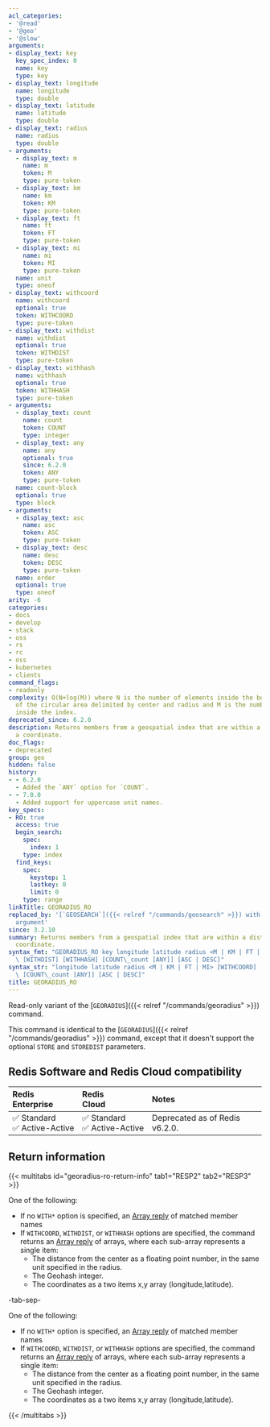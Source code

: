 ```yaml
---
acl_categories:
- '@read'
- '@geo'
- '@slow'
arguments:
- display_text: key
  key_spec_index: 0
  name: key
  type: key
- display_text: longitude
  name: longitude
  type: double
- display_text: latitude
  name: latitude
  type: double
- display_text: radius
  name: radius
  type: double
- arguments:
  - display_text: m
    name: m
    token: M
    type: pure-token
  - display_text: km
    name: km
    token: KM
    type: pure-token
  - display_text: ft
    name: ft
    token: FT
    type: pure-token
  - display_text: mi
    name: mi
    token: MI
    type: pure-token
  name: unit
  type: oneof
- display_text: withcoord
  name: withcoord
  optional: true
  token: WITHCOORD
  type: pure-token
- display_text: withdist
  name: withdist
  optional: true
  token: WITHDIST
  type: pure-token
- display_text: withhash
  name: withhash
  optional: true
  token: WITHHASH
  type: pure-token
- arguments:
  - display_text: count
    name: count
    token: COUNT
    type: integer
  - display_text: any
    name: any
    optional: true
    since: 6.2.0
    token: ANY
    type: pure-token
  name: count-block
  optional: true
  type: block
- arguments:
  - display_text: asc
    name: asc
    token: ASC
    type: pure-token
  - display_text: desc
    name: desc
    token: DESC
    type: pure-token
  name: order
  optional: true
  type: oneof
arity: -6
categories:
- docs
- develop
- stack
- oss
- rs
- rc
- oss
- kubernetes
- clients
command_flags:
- readonly
complexity: O(N+log(M)) where N is the number of elements inside the bounding box
  of the circular area delimited by center and radius and M is the number of items
  inside the index.
deprecated_since: 6.2.0
description: Returns members from a geospatial index that are within a distance from
  a coordinate.
doc_flags:
- deprecated
group: geo
hidden: false
history:
- - 6.2.0
  - Added the `ANY` option for `COUNT`.
- - 7.0.0
  - Added support for uppercase unit names.
key_specs:
- RO: true
  access: true
  begin_search:
    spec:
      index: 1
    type: index
  find_keys:
    spec:
      keystep: 1
      lastkey: 0
      limit: 0
    type: range
linkTitle: GEORADIUS_RO
replaced_by: '[`GEOSEARCH`]({{< relref "/commands/geosearch" >}}) with the `BYRADIUS`
  argument'
since: 3.2.10
summary: Returns members from a geospatial index that are within a distance from a
  coordinate.
syntax_fmt: "GEORADIUS_RO key longitude latitude radius <M | KM | FT | MI>\n  [WITHCOORD]\
  \ [WITHDIST] [WITHHASH] [COUNT\_count [ANY]] [ASC | DESC]"
syntax_str: "longitude latitude radius <M | KM | FT | MI> [WITHCOORD] [WITHDIST] [WITHHASH]\
  \ [COUNT\_count [ANY]] [ASC | DESC]"
title: GEORADIUS_RO
---
```

Read-only variant of the [`GEORADIUS`]({{< relref "/commands/georadius" >}}) command.

This command is identical to the [`GEORADIUS`]({{< relref "/commands/georadius" >}}) command, except that it doesn't support the optional `STORE` and `STOREDIST` parameters.

## Redis Software and Redis Cloud compatibility

| Redis<br />Enterprise | Redis<br />Cloud | <span style="min-width: 9em; display: table-cell">Notes</span> |
|:----------------------|:-----------------|:------|
| <span title="Supported">&#x2705; Standard</span><br /><span title="Supported"><nobr>&#x2705; Active-Active</nobr></span> | <span title="Supported">&#x2705; Standard</span><br /><span title="Supported"><nobr>&#x2705; Active-Active</nobr></span> | Deprecated as of Redis v6.2.0. |

## Return information

{{< multitabs id="georadius-ro-return-info" 
    tab1="RESP2" 
    tab2="RESP3" >}}

One of the following:
* If no `WITH*` option is specified, an [Array reply](../../develop/reference/protocol-spec#arrays) of matched member names
* If `WITHCOORD`, `WITHDIST`, or `WITHHASH` options are specified, the command returns an [Array reply](../../develop/reference/protocol-spec#arrays) of arrays, where each sub-array represents a single item:
    * The distance from the center as a floating point number, in the same unit specified in the radius.
    * The Geohash integer.
    * The coordinates as a two items x,y array (longitude,latitude).

-tab-sep-

One of the following:
* If no `WITH*` option is specified, an [Array reply](../../develop/reference/protocol-spec#arrays) of matched member names
* If `WITHCOORD`, `WITHDIST`, or `WITHHASH` options are specified, the command returns an [Array reply](../../develop/reference/protocol-spec#arrays) of arrays, where each sub-array represents a single item:
    * The distance from the center as a floating point number, in the same unit specified in the radius.
    * The Geohash integer.
    * The coordinates as a two items x,y array (longitude,latitude).

{{< /multitabs >}}
